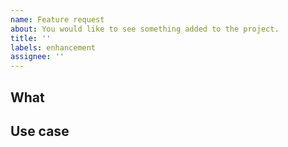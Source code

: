 ```yaml
---
name: Feature request
about: You would like to see something added to the project.
title: ''
labels: enhancement
assignee: ''
---
```


## What
<!-- Please tell us what it is that you would like to see added/changed -->

## Use case
<!-- Please tell us the use case for this new feature or why it should be done -->
